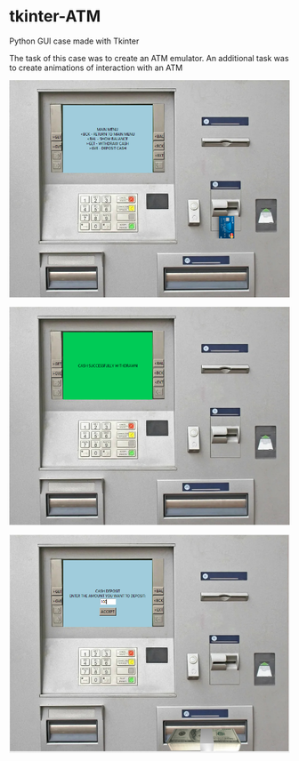 # tkinter-ATM
Python GUI case made with Tkinter

The task of this case was to create an ATM emulator. An additional task was to create animations of interaction with an ATM

![Screenshot](screenshots/screenshot.png)


![Screenshot](screenshots/screenshot1.png)


![Screenshot](screenshots/screenshot2.png)
